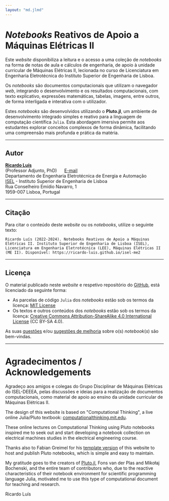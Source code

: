 ```yaml
---
layout: "md.jlmd"
---
```


# _Notebooks_ Reativos de Apoio a **Máquinas Elétricas II**

Este *website* disponibiliza a leitura e o acesso a uma coleção de *notebooks* na forma de notas de aula e cálculos de engenharia, de apoio à unidade curricular de Máquinas Elétricas II, lecionada no curso de Licenciatura em Engenharia Eletrotécnica do Instituto Superior de Engenharia de Lisboa.

Os *notebooks* são documentos computacionais que utilizam o navegador *web*, integrando o desenvolvimento e os resultados computacionais, com texto explicativo, expressões matemáticas, tabelas, imagens, entre outros, de forma interligada e interativa com o utilizador.

Estes *notebooks* são desenvolvidos utilizando o **Pluto.jl**, um ambiente de desenvolvimento integrado simples e reativo para a linguagem de computação científica `Julia`. Esta abordagem imersiva permite aos estudantes explorar conceitos complexos de forma dinâmica, facilitando uma compreensão mais profunda e prática da matéria.


---
## Autor

[**Ricardo Luís**](https://www.isel.pt/docentes/ricardo-jorge-ferreira-luis)  
(Professor Adjunto, PhD)&nbsp;&nbsp;&nbsp;&nbsp;&nbsp;&nbsp;[E-mail](mailto:ricardo.luis@isel.pt)  
Departamento de Engenharia Eletrotécnica de Energia e Automação  
[ISEL](https://www.isel.pt/) - Instituto Superior de Engenharia de Lisboa  
Rua Conselheiro Emídio Navarro, 1  
1959-007 Lisboa, Portugal  

---
## Citação

Para citar o conteúdo deste *website* ou os *notebooks*, utilize o seguinte texto:
```
Ricardo Luís (2022-2024). Notebooks Reativos de Apoio a Máquinas Elétricas II. Instituto Superior de Engenharia de Lisboa (ISEL), Licenciatura em Engenharia Eletrotécnica (LEE), Máquinas Elétricas II (ME II). Disponível: https://ricardo-luis.github.io/isel-me2
```

---  
## Licença

O material publicado neste *website* e respetivo repositório do [GitHub](https://github.com/Ricardo-Luis/isel-me2), está licenciado da seguinte forma:

- As parcelas de código `Julia` dos *notebooks* estão sob os termos da licença: [MIT License](https://tldrlegal.com/license/mit-license)
- Os textos e outros conteúdos dos *notebooks* estão sob os termos da licença: [Creative Commons Attribution-ShareAlike 4.0 International License](https://creativecommons.org/licenses/by-sa/4.0/deed.pt) (CC BY-SA 4.0).
 

As suas [questões](https://github.com/Ricardo-Luis/isel-me2/issues) e/ou [sugestões de melhoria](https://github.com/Ricardo-Luis/isel-me2/pulls) sobre o(s) *notebook*(*s*) são bem-vindas.

---
# Agradecimentos / Acknowledgements

Agradeço aos amigos e colegas do Grupo Disciplinar de Máquinas Elétricas do ISEL-DEEEA, pelas discussões e ideias para a realização de documentos computacionais, como material de apoio ao ensino da unidade curricular de Máquinas Elétricas II.

The design of this website is based on "Computational Thinking", a live online Julia/Pluto textbook: [computationalthinking.mit.edu](https://computationalthinking.mit.edu). 

These online lectures on Computational Thinking using Pluto notebooks inspired me to seek out and start developing a notebook collection on electrical machines studies in the electrical engineering course. 

Thanks also to Fabian Greimel for his [template version](https://github.com/greimel/pluto-course-template) of this website to host and publish Pluto notebooks, which is simple and easy to maintain. 

My gratitude goes to the creators of [Pluto.jl](https://github.com/fonsp/Pluto.jl), Fons van der Plas and Mikołaj Bochenski, and the entire team of contributors who, due to the reactive characteristics of their notebook environment for scientific programming language Julia, motivated me to use this type of computational document for teaching and research.


Ricardo Luís

